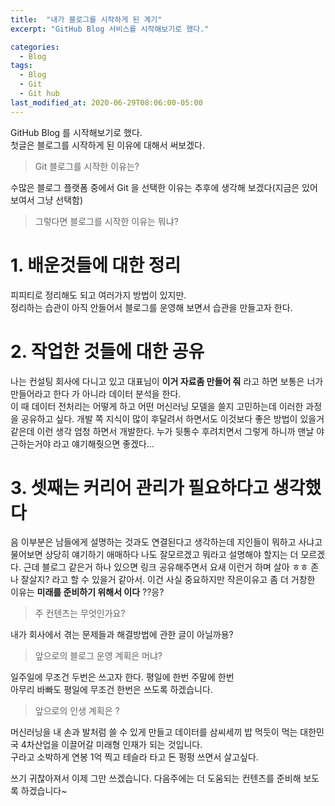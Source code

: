 ```yaml
---
title:  "내가 블로그를 시작하게 된 계기"
excerpt: "GitHub Blog 서비스를 시작해보기로 했다."

categories:
  - Blog
tags:
  - Blog
  - Git
  - Git hub 
last_modified_at: 2020-06-29T08:06:00-05:00
---
```


GitHub Blog 를 시작해보기로 했다.  
첫글은 블로그를 시작하게 된 이유에 대해서 써보겠다.

>Git 블로그를 시작한 이유는? 
  
수많은 블로그 플랫폼 중에서 Git 을 선택한 이유는 추후에 생각해 보겠다(지금은 있어보여서 그냥 선택함)  

>그렇다면 블로그를 시작한 이유는 뭐냐? 

# 1. 배운것들에 대한 정리
피피티로 정리해도 되고 여러가지 방법이 있지만.  
정리하는 습관이 아직 안들어서 블로그를 운영해 보면서 습관을 만들고자 한다. 
# 2. 작업한 것들에 대한 공유
나는 컨설팅 회사에 다니고 있고 대표님이  **이거 자료좀 만들어 줘** 라고 하면 보통은 너가 만들어라고 한다 가 아니라 데이터 분석을 한다.  
이 때 데이터 전처리는 어떻게 하고 어떤 머신러닝 모델을 쓸지 고민하는데 이러한 과정을 공유하고 싶다.
개발 쪽 지식이 많이 후달려서 하면서도 이것보다 좋은 방법이 있을거 같은데 이런 생각 엄청 하면서 개발한다.
누가 뒷통수 후려치면서 그렇게 하니까 맨날 야근하는거야 라고 얘기해줫으면 좋겠다...
# 3. 셋째는 커리어 관리가 필요하다고 생각했다
음 이부분은 남들에게 설명하는 것과도 연결된다고 생각하는데 지인들이 뭐하고 사냐고 물어보면 상당히 얘기하기 애매하다
나도 잘모르겠고 뭐라고 설명해야 할지는 더 모르겠다. 근데 블로그 같은거 하나 있으면 링크 공유해주면서 요새 이런거 하며 살아 ㅎㅎ 존나 잘살지? 라고 할 수 있을거 같아서.
이건 사실 중요하지만 작은이유고 좀 더 거창한 이유는 **미래를 준비하기 위해서 이다** ??응?

>주 컨텐츠는 무엇인가요?  

내가 회사에서 겪는 문제들과 해결방법에 관한 글이 아닐까용?  

>앞으로의 블로그 운영 계획은 머냐? 

일주일에 무조건 두번은 쓰고자 한다. 평일에 한번 주말에 한번  
아무리 바빠도 평일에 무조건 한번은 쓰도록 하겠습니다.

>앞으로의 인생 계획은 ?

머신러닝을 내 손과 발처럼 쓸 수 있게 만들고 데이터를 삼씨세끼 밥 먹듯이 먹는
대한민국 4차산업을 이끌어갈 미래형 인재가 되는 것입니다.  
구라고 소박하게 연봉 1억 찍고 테슬라 타고 돈 펑펑 쓰면서 살고싶다.


쓰기 귀찮아져서 이제 그만 쓰겠습니다. 다음주에는 더 도움되는 컨텐츠를 준비해 보도록 하겠습니다~

